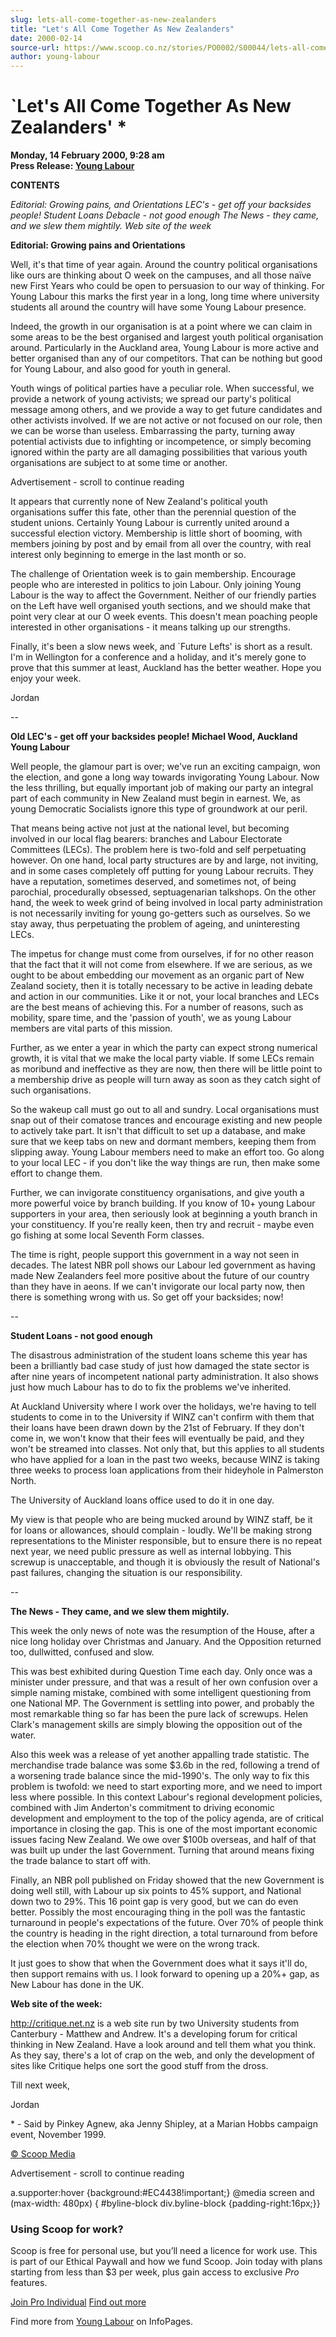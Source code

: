 ```yaml
---
slug: lets-all-come-together-as-new-zealanders
title: "Let's All Come Together As New Zealanders"
date: 2000-02-14
source-url: https://www.scoop.co.nz/stories/PO0002/S00044/lets-all-come-together-as-new-zealanders.htm
author: young-labour
---
```

\`Let's All Come Together As New Zealanders' \*
===============================================

**Monday, 14 February 2000, 9:28 am**  
**Press Release: [Young Labour](https://info.scoop.co.nz/Young_Labour)**

**CONTENTS**

_Editorial: Growing pains, and Orientations LEC's - get off your backsides people! Student Loans Debacle - not good enough The News - they came, and we slew them mightily. Web site of the week_

**Editorial: Growing pains and Orientations**

Well, it's that time of year again. Around the country political organisations like ours are thinking about O week on the campuses, and all those naïve new First Years who could be open to persuasion to our way of thinking. For Young Labour this marks the first year in a long, long time where university students all around the country will have some Young Labour presence.

Indeed, the growth in our organisation is at a point where we can claim in some areas to be the best organised and largest youth political organisation around. Particularly in the Auckland area, Young Labour is more active and better organised than any of our competitors. That can be nothing but good for Young Labour, and also good for youth in general.

Youth wings of political parties have a peculiar role. When successful, we provide a network of young activists; we spread our party's political message among others, and we provide a way to get future candidates and other activists involved. If we are not active or not focused on our role, then we can be worse than useless. Embarrassing the party, turning away potential activists due to infighting or incompetence, or simply becoming ignored within the party are all damaging possibilities that various youth organisations are subject to at some time or another.

Advertisement - scroll to continue reading





It appears that currently none of New Zealand's political youth organisations suffer this fate, other than the perennial question of the student unions. Certainly Young Labour is currently united around a successful election victory. Membership is little short of booming, with members joining by post and by email from all over the country, with real interest only beginning to emerge in the last month or so.

The challenge of Orientation week is to gain membership. Encourage people who are interested in politics to join Labour. Only joining Young Labour is the way to affect the Government. Neither of our friendly parties on the Left have well organised youth sections, and we should make that point very clear at our O week events. This doesn't mean poaching people interested in other organisations - it means talking up our strengths.

Finally, it's been a slow news week, and \`Future Lefts' is short as a result. I'm in Wellington for a conference and a holiday, and it's merely gone to prove that this summer at least, Auckland has the better weather. Hope you enjoy your week.

Jordan

\--

**Old LEC's - get off your backsides people! Michael Wood, Auckland Young Labour**

Well people, the glamour part is over; we've run an exciting campaign, won the election, and gone a long way towards invigorating Young Labour. Now the less thrilling, but equally important job of making our party an integral part of each community in New Zealand must begin in earnest. We, as young Democratic Socialists ignore this type of groundwork at our peril.

That means being active not just at the national level, but becoming involved in our local flag bearers: branches and Labour Electorate Committees (LECs). The problem here is two-fold and self perpetuating however. On one hand, local party structures are by and large, not inviting, and in some cases completely off putting for young Labour recruits. They have a reputation, sometimes deserved, and sometimes not, of being parochial, procedurally obsessed, septuagenarian talkshops. On the other hand, the week to week grind of being involved in local party administration is not necessarily inviting for young go-getters such as ourselves. So we stay away, thus perpetuating the problem of ageing, and uninteresting LECs.

The impetus for change must come from ourselves, if for no other reason that the fact that it will not come from elsewhere. If we are serious, as we ought to be about embedding our movement as an organic part of New Zealand society, then it is totally necessary to be active in leading debate and action in our communities. Like it or not, your local branches and LECs are the best means of achieving this. For a number of reasons, such as mobility, spare time, and the 'passion of youth', we as young Labour members are vital parts of this mission.

Further, as we enter a year in which the party can expect strong numerical growth, it is vital that we make the local party viable. If some LECs remain as moribund and ineffective as they are now, then there will be little point to a membership drive as people will turn away as soon as they catch sight of such organisations.

So the wakeup call must go out to all and sundry. Local organisations must snap out of their comatose trances and encourage existing and new people to actively take part. It isn't that difficult to set up a database, and make sure that we keep tabs on new and dormant members, keeping them from slipping away. Young Labour members need to make an effort too. Go along to your local LEC - if you don't like the way things are run, then make some effort to change them.

Further, we can invigorate constituency organisations, and give youth a more powerful voice by branch building. If you know of 10+ young Labour supporters in your area, then seriously look at beginning a youth branch in your constituency. If you're really keen, then try and recruit - maybe even go fishing at some local Seventh Form classes.

The time is right, people support this government in a way not seen in decades. The latest NBR poll shows our Labour led government as having made New Zealanders feel more positive about the future of our country than they have in aeons. If we can't invigorate our local party now, then there is something wrong with us. So get off your backsides; now!

\--

**Student Loans - not good enough**

The disastrous administration of the student loans scheme this year has been a brilliantly bad case study of just how damaged the state sector is after nine years of incompetent national party administration. It also shows just how much Labour has to do to fix the problems we've inherited.

At Auckland University where I work over the holidays, we're having to tell students to come in to the University if WINZ can't confirm with them that their loans have been drawn down by the 21st of February. If they don't come in, we won't know that their fees will eventually be paid, and they won't be streamed into classes. Not only that, but this applies to all students who have applied for a loan in the past two weeks, because WINZ is taking three weeks to process loan applications from their hideyhole in Palmerston North.

The University of Auckland loans office used to do it in one day.

My view is that people who are being mucked around by WINZ staff, be it for loans or allowances, should complain - loudly. We'll be making strong representations to the Minister responsible, but to ensure there is no repeat next year, we need public pressure as well as internal lobbying. This screwup is unacceptable, and though it is obviously the result of National's past failures, changing the situation is our responsibility.

\--

**The News - They came, and we slew them mightily.**

This week the only news of note was the resumption of the House, after a nice long holiday over Christmas and January. And the Opposition returned too, dullwitted, confused and slow.

This was best exhibited during Question Time each day. Only once was a minister under pressure, and that was a result of her own confusion over a simple naming mistake, combined with some intelligent questioning from one National MP. The Government is settling into power, and probably the most remarkable thing so far has been the pure lack of screwups. Helen Clark's management skills are simply blowing the opposition out of the water.

Also this week was a release of yet another appalling trade statistic. The merchandise trade balance was some $3.6b in the red, following a trend of a worsening trade balance since the mid-1990's. The only way to fix this problem is twofold: we need to start exporting more, and we need to import less where possible. In this context Labour's regional development policies, combined with Jim Anderton's commitment to driving economic development and employment to the top of the policy agenda, are of critical importance in closing the gap. This is one of the most important economic issues facing New Zealand. We owe over $100b overseas, and half of that was built up under the last Government. Turning that around means fixing the trade balance to start off with.

Finally, an NBR poll published on Friday showed that the new Government is doing well still, with Labour up six points to 45% support, and National down two to 29%. This 16 point gap is very good, but we can do even better. Possibly the most encouraging thing in the poll was the fantastic turnaround in people's expectations of the future. Over 70% of people think the country is heading in the right direction, a total turnaround from before the election when 70% thought we were on the wrong track.

It just goes to show that when the Government does what it says it'll do, then support remains with us. I look forward to opening up a 20%+ gap, as New Labour has done in the UK.

**Web site of the week:**

http://critique.net.nz is a web site run by two University students from Canterbury - Matthew and Andrew. It's a developing forum for critical thinking in New Zealand. Have a look around and tell them what you think. As they say, there's a lot of crap on the web, and only the development of sites like Critique helps one sort the good stuff from the dross.

Till next week,

Jordan

\* - Said by Pinkey Agnew, aka Jenny Shipley, at a Marian Hobbs campaign event, November 1999.  

[© Scoop Media](http://www.scoop.co.nz/about/terms.html)  

Advertisement - scroll to continue reading



a.supporter:hover {background:#EC4438!important;} @media screen and (max-width: 480px) { #byline-block div.byline-block {padding-right:16px;}}

### Using Scoop for work?

Scoop is free for personal use, but you’ll need a licence for work use. This is part of our Ethical Paywall and how we fund Scoop. Join today with plans starting from less than $3 per week, plus gain access to exclusive _Pro_ features.  
  
[Join Pro Individual](https://pro.scoop.co.nz/Individual/?from=ProIn24) [Find out more](https://pro.scoop.co.nz/using-scoop-for-work/?from=ProIn24)

Find more from [Young Labour](https://info.scoop.co.nz/Young_Labour) on InfoPages.